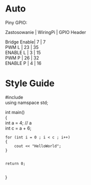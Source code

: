 <!DOCTYPE html>
<html>

<head>
  <meta charset="utf-8">
  <meta name="viewport" content="width=device-width, initial-scale=1.0">
  <link rel="stylesheet" href="https://stackedit.io/style.css" />
</head>

<body class="stackedit">
  <div class="stackedit__html"><h1 id="auto">Auto</h1>
<p>Piny GPIO:</p>
<p>Zastosowanie | WiringPi    | GPIO Header</p>
<p>Bridge Enable| 7           | 7<br>
PWM L        | 23          | 35<br>
ENABLE L     | 3           | 15<br>
PWM P        | 26          | 32<br>
ENABLE P     | 4           | 16</p>
<h1 id="style-guide">Style Guide</h1>
<p>#include <br>
using namspace std;</p>
<p>int main()<br>
{<br>
int a = 4;                      // a<br>
int c = a + 6;</p>
<pre><code>for (int i = 0 ; i &lt; c ; i++)
{
    cout &lt;&lt; "HelloWorld";
}

return 0;
</code></pre>
<p>}</p>
</div>
</body>

</html>
